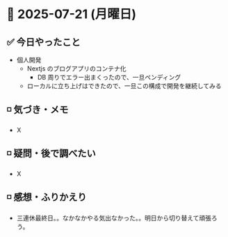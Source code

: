 # 📅 2025-07-21 (月曜日)

## ✅ 今日やったこと

- 個人開発
  - Nextjs のブログアプリのコンテナ化
    - DB 周りでエラー出まくったので、一旦ペンディング
  - ローカルに立ち上げはできたので、一旦この構成で開発を継続してみる

## ◽️ 気づき・メモ

- X

## ◽️ 疑問・後で調べたい

- X

## ◽️ 感想・ふりかえり

- 三連休最終日。。なかなかやる気出なかった。。明日から切り替えて頑張ろう。
